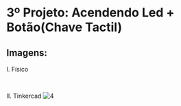 # 3º Projeto: Acendendo Led + Botão(Chave Tactil)

## Imagens:
I. Físico

&nbsp;

II. Tinkercad
![4](https://user-images.githubusercontent.com/54013675/217094582-11b1c1fd-2c07-44ca-828f-e36626904b95.png)
